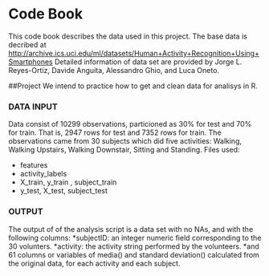 # Code Book


This code book describes the data used in this project.
The base data is decribed at http://archive.ics.uci.edu/ml/datasets/Human+Activity+Recognition+Using+Smartphones
Detailed information of data set are provided by Jorge L. Reyes-Ortiz, Davide Anguita, Alessandro Ghio, and Luca Oneto.

##Project
We intend to practice how to get and clean data for analisys in R.

### DATA INPUT

Data consist of 10299 observations, particioned as 30% for test and 70% for train. 
That is, 2947 rows for test and 7352 rows for train.
The observations came from 30 subjects which did five activities: Walking, Walking Upstairs, Walking Downstair, Sitting
and Standing.
Files used:
* features
* activity_labels	
* X_train, y_train , subject_train
* y_test, X_test, subject_test

### OUTPUT

The output of of the analysis script is a data set with no NAs, and with the following columns:
*subjectID: an integer numeric field corresponding to the 30 volunters.
*activity: the activity string performed by the volunteers.
*and 61 columns or variables of media() and standard deviation() calculated from the original data, for each activity and each subject. 

